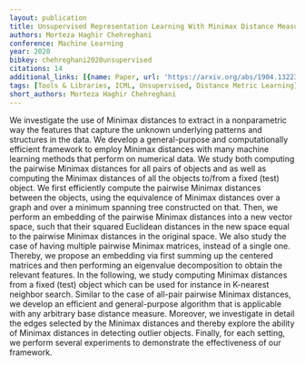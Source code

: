 ```yaml
---
layout: publication
title: Unsupervised Representation Learning With Minimax Distance Measures
authors: Morteza Haghir Chehreghani
conference: Machine Learning
year: 2020
bibkey: chehreghani2020unsupervised
citations: 14
additional_links: [{name: Paper, url: 'https://arxiv.org/abs/1904.13223'}]
tags: [Tools & Libraries, ICML, Unsupervised, Distance Metric Learning]
short_authors: Morteza Haghir Chehreghani
---
```

We investigate the use of Minimax distances to extract in a nonparametric way
the features that capture the unknown underlying patterns and structures in the
data. We develop a general-purpose and computationally efficient framework to
employ Minimax distances with many machine learning methods that perform on
numerical data. We study both computing the pairwise Minimax distances for all
pairs of objects and as well as computing the Minimax distances of all the
objects to/from a fixed (test) object. We first efficiently compute the
pairwise Minimax distances between the objects, using the equivalence of
Minimax distances over a graph and over a minimum spanning tree constructed on
that. Then, we perform an embedding of the pairwise Minimax distances into a
new vector space, such that their squared Euclidean distances in the new space
equal to the pairwise Minimax distances in the original space. We also study
the case of having multiple pairwise Minimax matrices, instead of a single one.
Thereby, we propose an embedding via first summing up the centered matrices and
then performing an eigenvalue decomposition to obtain the relevant features. In
the following, we study computing Minimax distances from a fixed (test) object
which can be used for instance in K-nearest neighbor search. Similar to the
case of all-pair pairwise Minimax distances, we develop an efficient and
general-purpose algorithm that is applicable with any arbitrary base distance
measure. Moreover, we investigate in detail the edges selected by the Minimax
distances and thereby explore the ability of Minimax distances in detecting
outlier objects. Finally, for each setting, we perform several experiments to
demonstrate the effectiveness of our framework.